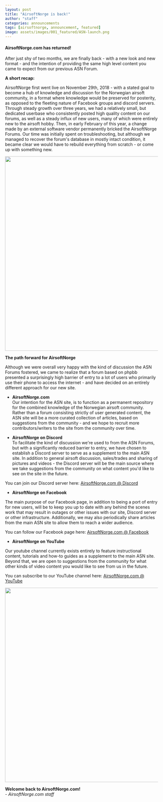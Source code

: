 ```yaml
---
layout: post
title: "AirsoftNorge is back!"
author: "staff"
categories: announcements
tags: [airsoftnorge, announcement, featured]
image: assets/images/001_featured/ASN-launch.png
---
```



#### AirsoftNorge.com has returned!

After just shy of two months, we are finally back - with a new look and new format - and the intention of providing the same high level content you came to expect from our previous ASN Forum.

**A short recap:**

AirsoftNorge first went live on November 29th, 2018 - with a stated goal to become a hub of knowledge and discussion for the Norwegian airsoft community, in a format where knowledge would be preserved for posterity, as opposed to the fleeting nature of Facebook groups and discord servers.
Through steady growth over three years, we had a relatively small, but dedicated userbase who consistently posted high quality content on our forums, as well as a steady influx of new users, many of which were entirely new to the airsoft hobby.
Then, in early February of this year, a change made by an external software vendor permanently bricked the AirsoftNorge Forums. Our time was initially spent on troubleshooting, but although we managed to recover the forum's database in mostly intact condition, it became clear we would have to rebuild everything from scratch - or come up with something new.

<div class="image-thumbnail">
	<a href="{{site.baseurl}}/assets/images/001_featured/ASN-phpbb.jpg">
		<img src="{{site.baseurl}}/assets/images/001_featured/ASN-phpbb.jpg" width="640"/>
	</a>
</div>



**The path forward for AirsoftNorge**<br>

Although we were overall very happy with the kind of discussion the ASN Forums fostered, we came to realize that a forum based on phpbb presented a surprisingly high barrier of entry to a lot of users who primarily use their phone to access the internet - and have decided on an entirely different approach for our new site.



* **AirsoftNorge.com**<br>
Our intention for the ASN site, is to function as a permanent repository for the combined knowledge of the Norwegian airsoft community.
Rather than a forum consisting strictly of user generated content, the ASN site will be a more curated collection of articles, based on suggestions from the community - and we hope to recruit more contributors/writers to the site from the community over time.

* **AirsoftNorge on Discord**<br>
To facilitate the kind of discussion we're used to from the ASN Forums, but with a significantly reduced barrier to entry, we have chosen to establish a Discord server to serve as a supplement to the main ASN site.
In addition to general airsoft discussion, sales/trades and sharing of pictures and videos - the Discord server will be the main source where we take suggestions from the community on what content you'd like to see on the site in the future.

You can join our Discord server here: <a href="https://discord.gg/gMegmXMAPN" target="_blank">AirsoftNorge.com @ Discord</a>

* **AirsoftNorge on Facebook**<br>

The main purpose of our Facebook page, in addition to being a port of entry for new users, will be to keep you up to date with any behind the scenes work that may result in outages or other issues with our site, Discord server or other infrastructure.
Additionally, we may also periodically share articles from the main ASN site to allow them to reach a wider audience.

You can follow our Facebook page here: <a href="https://www.facebook.com/AirsoftNorge" target="_blank">AirsoftNorge.com @ Facebook</a>

* **AirsoftNorge on YouTube**<br>

Our youtube channel currently exists entirely to feature instructional content, tutorials and how-to guides as a supplement to the main ASN site.
Beyond that, we are open to suggestions from the community for what other kinds of video content you would like to see from us in the future.

You can subscribe to our YouTube channel here: <a href="https://www.youtube.com/channel/UC0jdeJCXXosXPuwOcTH1MAA" target="_blank">AirsoftNorge.com @ YouTube</a>

<div class="image-thumbnail">
	<a href="{{site.baseurl}}/assets/images/001_featured/ASN-launch.png">
		<img src="{{site.baseurl}}/assets/images/001_featured/ASN-launch.png" width="640"/>
	</a>
</div>



**Welcome back to AirsoftNorge.com!**<br>
*- AirsoftNorge.com staff*